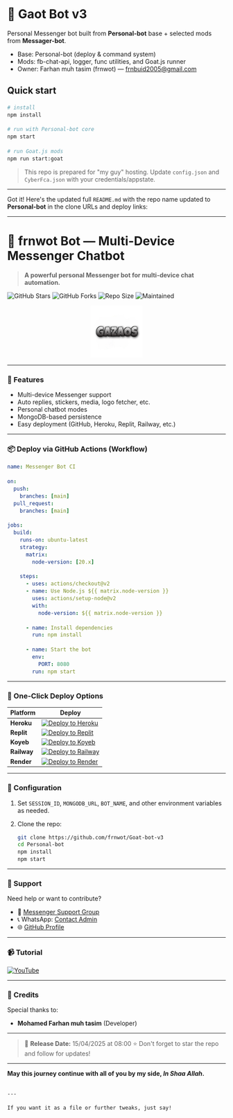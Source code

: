 # 🐐 Gaot Bot v3

Personal Messenger bot built from **Personal-bot** base + selected mods from **Messager-bot**.

- Base: Personal-bot (deploy & command system)
- Mods: fb-chat-api, logger, func utilities, and Goat.js runner
- Owner: Farhan muh tasim (frnwot) — frnbuid2005@gmail.com

## Quick start

```bash
# install
npm install

# run with Personal-bot core
npm start

# run Goat.js mods
npm run start:goat
```

> This repo is prepared for "my guy" hosting. Update `config.json` and `CyberFca.json` with your credentials/appstate.

---
Got it! Here's the updated full `README.md` with the repo name updated to **Personal-bot** in the clone URLs and deploy links:

---

# 🤖 frnwot Bot — Multi-Device Messenger Chatbot

> **A powerful personal Messenger bot for multi-device chat automation.**

![GitHub Stars](https://img.shields.io/github/stars/frn/Personal-bot?style=flat-square)
![GitHub Forks](https://img.shields.io/github/forks/frn/Personal-bot?style=flat-square)
![Repo Size](https://img.shields.io/github/repo-size/frn/Personal-bot?style=flat-square)
![Maintained](https://img.shields.io/badge/Maintained-Yes-brightgreen?style=flat-square)

<p align="center">
  <img src="https://github.com/GazaOS-Revived/Images/blob/main/file/ic_launcher_foreground.png" width="120" />
</p>

---

### 🌟 Features

- Multi-device Messenger support  
- Auto replies, stickers, media, logo fetcher, etc.  
- Personal chatbot modes  
- MongoDB-based persistence  
- Easy deployment (GitHub, Heroku, Replit, Railway, etc.)  

---

### 📦 Deploy via GitHub Actions (Workflow)

```yaml
name: Messenger Bot CI

on:
  push:
    branches: [main]
  pull_request:
    branches: [main]

jobs:
  build:
    runs-on: ubuntu-latest
    strategy:
      matrix:
        node-version: [20.x]

    steps:
      - uses: actions/checkout@v2
      - name: Use Node.js ${{ matrix.node-version }}
        uses: actions/setup-node@v2
        with:
          node-version: ${{ matrix.node-version }}

      - name: Install dependencies
        run: npm install

      - name: Start the bot
        env:
          PORT: 8080
        run: npm start
````

---

### 🚀 One-Click Deploy Options

| Platform    | Deploy                                                                                                                                                                                                          |
| ----------- | --------------------------------------------------------------------------------------------------------------------------------------------------------------------------------------------------------------- |
| **Heroku**  | [![Deploy to Heroku](https://www.herokucdn.com/deploy/button.svg)](https://dashboard.heroku.com/new-app?template=https://github.com/frn/Personal-bot)                                                           |
| **Replit**  | [![Deploy to Replit](https://img.shields.io/badge/REPLIT-Deploy-orange?style=for-the-badge\&logo=replit)](https://replit.com/github/frn/Personal-bot)                                                           |
| **Koyeb**   | [![Deploy to Koyeb](https://img.shields.io/badge/KOYEB-Deploy-blue?style=for-the-badge\&logo=koyeb)](https://app.koyeb.com/services/deploy?type=git&repository=https://github.com/frn/Personal-bot&branch=main) |
| **Railway** | [![Deploy to Railway](https://img.shields.io/badge/RAILWAY-Deploy-black?style=for-the-badge\&logo=railway)](https://railway.app/new)                                                                            |
| **Render**  | [![Deploy to Render](https://img.shields.io/badge/RENDER-Deploy-maroon?style=for-the-badge\&logo=render)](https://dashboard.render.com)                                                                         |

---

### 🔧 Configuration

1. Set `SESSION_ID`, `MONGODB_URL`, `BOT_NAME`, and other environment variables as needed.
2. Clone the repo:

   ```bash
   git clone https://github.com/frnwot/Goat-bot-v3
   cd Personal-bot
   npm install
   npm start
   ```

---

### 📲 Support

Need help or want to contribute?

* 💬 [Messenger Support Group](https://m.me/j/AbbgQN_Pv6yXppYl/)
* 📞 WhatsApp: [Contact Admin](https://wa.me/+8801882333052?text=Hi+Farhan%2C+I+need+help+with+the+frnwot+Bot)
* 🌐 [GitHub Profile](https://github.com/frn)

---

### 📹 Tutorial

[![YouTube](https://i.ibb.co/71mYRh4/116-1161192-podcast-subscribe-listen-button-youtube-sign-hd-png.png)](https://youtu.be/qHUMWc7CTS8)

---

### 🤝 Credits

Special thanks to:

* **Mohamed Farhan muh tasim** (Developer)

---

> 📅 **Release Date:** 15/04/2025 at 08:00
> ⭐ Don't forget to star the repo and follow for updates!

---

**May this journey continue with all of you by my side, *In Shaa Allah*.**

```

---

If you want it as a file or further tweaks, just say!
```
